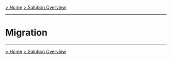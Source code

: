 [> Home](../README.md)    [> Solution Overview](README.md)

---

# Migration


------

[> Home](../README.md)    [> Solution Overview](README.md)

